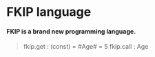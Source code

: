 # FKIP language
#### FKIP is a brand new programming language.
>fkip.get : (const) = #Age# = 5
>fkip.call : Age
